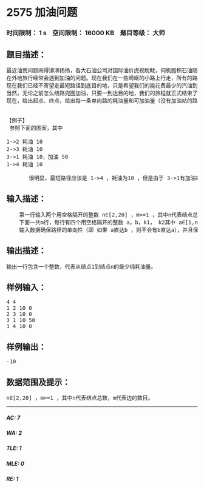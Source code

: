 # 2575 加油问题   
### 时间限制： 1 s&nbsp;&nbsp;&nbsp;&nbsp;空间限制： 16000 KB&nbsp;&nbsp;&nbsp;&nbsp;题目等级： 大师  
## 题目描述：  

<pre>
最近油荒问题闹得沸沸扬扬，各大石油公司对国际油价虎视眈眈，伺机囤积石油随时提价。现在都是有钱都没有油卖，有很多省份都已经对外地车辆限制加油了。
在外地旅行经常会遇到加油的问题。现在我们在一些崎岖的小路上行走，所有的路线都是单向的（就是说如果A到B有直达路线，则B到A没有直达路线，但是不排除B通过其他点绕路到达A）。每条路线我们都得消耗一定量的汽油，不过有的路线中间有加油站可以补充汽油。但是由于油荒的原因，汽油必须优先供应本地车辆，对于外地车辆，只能加一次固定容量的汽油，也就是说第二次经过加油站时就不允许再加油了。
现在我们已经不寄望走最短路径到底目的地，只是希望我们的能花费最少的汽油到达目的地。当然如果途经加油站的话，我们都会不失时机进行加油。有的时候我们宁愿绕多一点路，甚至兜圈子来获得更多的汽油。我们有足够的钱加油，而且加油站加的油远远少于汽车油箱的容量，因此我们无需担心不够钱加油或者油箱容量爆满。如果路线规划得好的话，说不定到达目的地之后我们还会比原来有更多的汽油呢。
当然，无论之前怎么绕路兜圈加油，只要一到达目的地，我们的旅程就正式结束了，即使有可能到达目的地之后再去其他地方加油兜个圈回到目的地可以获得更多汽油，我们也不会再走了。
现在，给出起点、终点，给出每一条单向路的耗油量和可加油量（没有加油站的路可加油量为0），请求出到底目的地的最少纯耗油量（如果所经过路段的总加油量>总耗油量，则纯耗油量为负数）。
 
 
【例子】
 参照下面的图案，其中
 
1->2 耗油 10
2->3 耗油 10
3->1 耗油 10，加油 50 
1->4 耗油 10
 
       很明显，最短路径应该是 1->4 ，耗油为10 ，但是由于 3->1有加油站，如果改走 1->2->3->1->4 的话，一共耗油为40，加油50，就是说纯耗油量为 -10 。当然，3->1的加油站只能使用一次，如果第二次走过 3->1，就得耗油 10而没有油加了，所以我们不能寄望多走一个 1->2->3->1的圈子来继续加油了。
</pre>
  
  
## 输入描述：  

<pre>
    第一行输入两个用空格隔开的整数 n∈[2,20] ，m>=1 ，其中n代表结点总数，m代表边的数目。
    下面一共m行，每行有四个用空格隔开的整数 a，b，k1， k2其中 a∈[1,n]，b∈[1,n]且b≠a ，k1∈[1,100]，k2∈[0,100]，代表结点a 到结点b之间存在一条直达的路径，消耗油量为k1，可以加油的油量为k2。
    输入数据确保路径的单向性（即 如果 a直达b ，则不会有b直达a），并且保证从结点1到结点n之间至少有一条路径。
</pre>
  
  
## 输出描述：  

<pre>
输出一行包含一个整数，代表从结点1到结点n的最少纯耗油量。
</pre>
  
  
## 样例输入：  

<pre>
4 4
1 2 10 0
2 3 10 0
3 1 10 50
1 4 10 0
</pre>
  
  
## 样例输出：  

<pre>
-10
</pre>
  
  
## 数据范围及提示：  

<pre>
n∈[2,20] ，m>=1 ，其中n代表结点总数，m代表边的数目。
</pre>
  
  
***  

##### AC: 7  
##### WA: 2  
##### TLE: 1  
##### MLE: 0  
##### RE: 1  
